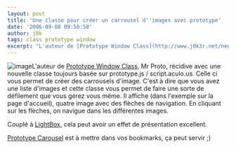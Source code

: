 ```yaml
---
layout: post
title: 'Une classe pour créer un carrousel d''images avec prototype'
date: '2006-09-08 09:50:58'
author: j0k
tags: class prototype window
excerpt: "L'auteur de [Prototype Window Class](http://www.j0k3r.net/news-une-classe-pour-gerer-les-fenetres-avec-prototype-js-1340.html), Mr Proto, récidive avec une nouvelle classe toujours basée sur prototype.js / script.aculo.us.     \nCelle ci vous permet de créer des carrousels d'image. C'est à dire que vous avez une liste d'images et cette classe vous permet      …"
---
```


![image]({http://www.xilinus.com/images/pcc.gif})L'auteur de [Prototype Window Class](http://www.j0k3r.net/news-une-classe-pour-gerer-les-fenetres-avec-prototype-js-1340.html), Mr Proto, récidive avec une nouvelle classe toujours basée sur prototype.js / script.aculo.us.
Celle ci vous permet de créer des carrousels d'image. C'est à dire que vous avez une liste d'images et cette classe vous permet de faire une sorte de défilement que vous gérez vous même. Il affiche (dans l'exemple sur la page d'accueil), quatre image avec des flèches de navigation. En cliquant sur les flèches, on navigue dans les différentes images.

Couplé à [LightBox](http://www.j0k3r.net/news-lightbox-js-v2-0-1189.html), cela peut avoir un effet de présentation excellent.

[Prototype Carousel](http://prototype-carousel.xilinus.com/) est à mettre dans vos bookmarks, ça peut servir ;)
